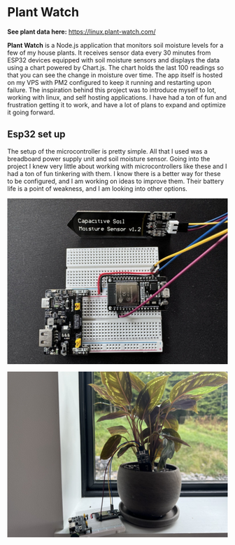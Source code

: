 # Plant Watch

**See plant data here:** https://linux.plant-watch.com/

**Plant Watch** is a Node.js application that monitors soil moisture levels for a few of my house plants. It receives sensor data every 30 minutes from ESP32 devices equipped with soil moisture sensors and displays the data using a chart powered by Chart.js. The chart holds the last 100 readings so that you can see the change in moisture over time. The app itself is hosted on my VPS with PM2 configured to keep it running and restarting upon failure. The inspiration behind this project was to introduce myself to Iot, working with linux, and self hosting applications. I have had a ton of fun and frustration getting it to work, and have a lot of plans to expand and optimize it going forward.

## Esp32 set up

The setup of the microcontroller is pretty simple. All that I used was a breadboard power supply unit and soil moisture sensor. Going into the project I knew very little about working with microcontrollers like these and I had a ton of fun tinkering with them. I know there is a better way for these to be configured, and I am working on ideas to improve them. Their battery life is a point of weakness, and I am looking into other options.

![ESP32 with sensor](images/moisture-sensor.jpeg)

![Calethea](images/plant.jpeg)
